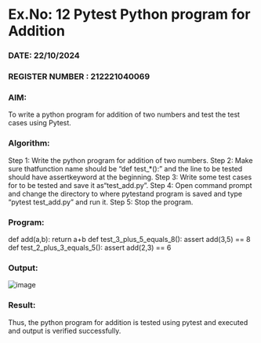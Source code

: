 # Ex.No: 12 Pytest Python program for Addition
### DATE: 22/10/2024
### REGISTER NUMBER : 212221040069
### AIM:
To write a python program for addition of two numbers and test the test cases using Pytest.
### Algorithm:
Step 1: Write the python program for addition of two numbers.
Step 2: Make sure thatfunction name should be “def test_*():” and the line to be tested should have assertkeyword at the beginning.
Step 3: Write some test cases for to be tested and save it as“test_add.py”.
Step 4: Open command prompt and change the directory to where pytestand program is saved and type “pytest test_add.py” and run it. 
Step 5: Stop the program. 
### Program:
def add(a,b):
    return a+b
    def test_3_plus_5_equals_8():
      assert add(3,5) == 8
    def test_2_plus_3_equals_5():
      assert add(2,3) == 6 
### Output:
![image](https://github.com/user-attachments/assets/9613f095-d70a-4df7-9f6c-d275cad0b223)
### Result:
Thus, the python program for addition is tested using pytest and executed and output is verified successfully.


